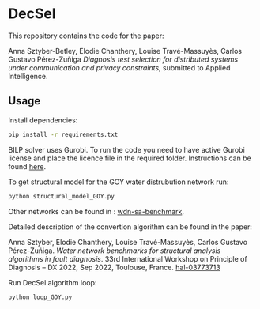 # DecSel

This repository contains the code for the paper:

Anna Sztyber-Betley, Elodie Chanthery, Louise Travé-Massuyès, Carlos Gustavo Pérez-Zuñiga
*Diagnosis test selection for distributed systems under communication and privacy constraints*, submitted to Applied Intelligence.

## Usage

Install dependencies:
```bash
pip install -r requirements.txt
```

BILP solver uses Gurobi. To run the code you need to have active Gurobi license and place the licence file in the required folder. 
Instructions can be found [here](https://support.gurobi.com/hc/en-us/articles/13232844297489-How-do-I-set-up-a-Web-License-Service-WLS-license).

To get structural model for the GOY water distrubution network run:
```python
python structural_model_GOY.py
```

Other networks can be found in : [wdn-sa-benchmark](https://github.com/asztyber/wdn-sa-benchmark).

Detailed description of the convertion algorithm can be found in the paper:

Anna Sztyber, Elodie Chanthery, Louise Travé-Massuyès, Carlos Gustavo Pérez-Zuñiga. *Water network benchmarks for structural analysis algorithms in fault diagnosis*. 33rd International Workshop on Principle of Diagnosis – DX 2022,  Sep 2022, Toulouse, France. [hal-03773713](https://hal.science/hal-03773713/)

Run DecSel algorithm loop:
```python
python loop_GOY.py
```